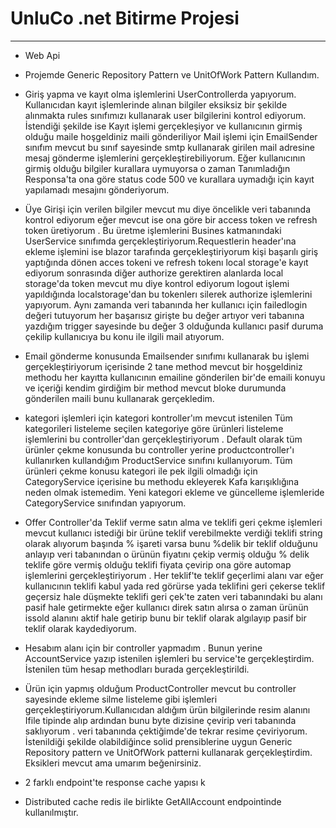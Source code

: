 # UnluCo .net Bitirme Projesi
--------------------------------------------------------------------



* Web Api 
  
* Projemde Generic Repository Pattern ve UnitOfWork Pattern Kullandım.

* Giriş yapma ve kayıt olma işlemlerini UserControllerda yapıyorum. Kullanıcıdan kayıt işlemlerinde alınan bilgiler eksiksiz bir şekilde alınmakta rules sınıfımızı kullanarak user bilgilerini kontrol ediyorum. İstendiği şekilde ise Kayıt işlemi gerçekleşiyor ve kullanıcının girmiş olduğu maile hoşgeldiniz maili gönderiliyor Mail işlemi için EmailSender sınıfım mevcut bu sınıf sayesinde smtp kullanarak girilen mail adresine mesaj gönderme işlemlerini gerçekleştirebiliyorum. Eğer kullanıcının girmiş olduğu bilgiler kurallara uymuyorsa o zaman Tanımladığın Responsa'ta ona göre status code 500 ve kurallara uymadığı için kayıt yapılamadı mesajını gönderiyorum.

* Üye Girişi için verilen bilgiler mevcut mu diye öncelikle veri tabanında kontrol ediyorum eğer mevcut ise ona göre bir access token ve refresh token üretiyorum . Bu üretme işlemlerini Busines katmanındaki UserService sınıfımda gerçekleştiriyorum.Requestlerin header'ına ekleme işlemini ise blazor tarafında gerçekleştiriyorum kişi başarılı giriş yaptığında dönen acces tokeni ve refresh tokenı local storage'e kayıt ediyorum sonrasında diğer authorize gerektiren alanlarda local storage'da token mevcut mu diye kontrol ediyorum logout işlemi yapıldığında localstorage'dan bu tokenlerı silerek authorize işlemlerini yapıyorum. Aynı zamanda veri tabanında her kullanıcı için failedlogin değeri tutuyorum her başarısız girişte bu değer artıyor veri tabanına yazdığım trigger sayesinde bu değer 3 olduğunda kullanıcı pasif duruma çekilip kullanıcıya bu konu ile ilgili mail atıyorum.

* Email gönderme konusunda Emailsender sınıfımı kullanarak bu işlemi gerçekleştiriyorum içerisinde 2 tane method mevcut bir hoşgeldiniz methodu her kayıtta kullanıcının emailine gönderilen bir'de emaili konuyu ve içeriği kendim girdiğim bir method mevcut bloke durumunda gönderilen maili bunu kullanarak gerçekledim.

* kategori işlemleri için kategori kontroller'ım mevcut istenilen Tüm kategorileri listeleme seçilen kategoriye göre ürünleri listeleme işlemlerini bu controller'dan gerçekleştiriyorum . Default olarak tüm ürünler çekme konusunda bu controller yerine productcontroller'ı kullanırken kullandığım ProductService sınıfını kullanıyorum. Tüm ürünleri çekme konusu kategori ile pek ilgili olmadığı için CategoryService içerisine bu methodu ekleyerek Kafa karışıklığına neden olmak istemedim. Yeni kategori ekleme ve güncelleme işlemleride CategoryService sınıfından yapıyorum.

* Offer Controller'da Teklif verme satın alma ve teklifi geri çekme işlemleri mevcut kullanıcı istediği bir ürüne teklif verebilmekte verdiği teklifi string olarak alıyorum başında % işareti varsa bunu %delik bir teklif olduğunu anlayıp veri tabanından o ürünün fiyatını çekip vermiş olduğu % delik teklife göre vermiş olduğu teklifi fiyata çevirip ona göre automap işlemlerini gerçekleştiriyorum . Her teklif'te teklif geçerlimi alanı var eğer kullanıcının teklifi kabul yada red görürse yada teklifini geri çekerse teklif geçersiz hale düşmekte teklifi geri çek'te zaten veri tabanındaki bu alanı pasif hale getirmekte eğer kullanıcı direk satın alırsa o zaman ürünün issold alanını aktif hale getirip bunu bir teklif olarak algılayıp pasif bir teklif olarak kaydediyorum.

* Hesabım alanı için bir controller yapmadım . Bunun yerine AccountService yazıp istenilen işlemleri bu service'te gerçekleştirdim. İstenilen tüm hesap methodları burada gerçekleştirildi.

* Ürün için yapmış olduğum ProductController mevcut bu controller sayesinde ekleme silme listeleme gibi işlemleri gerçekleştiriyorum.Kullanıcıdan aldığım ürün bilgilerinde resim alanını Ifile tipinde alıp ardından bunu byte dizisine çevirip veri tabanında saklıyorum . veri tabanında çektiğimde'de tekrar resime çeviriyorum. İstenildiği şekilde olabildiğince solid prensiblerine uygun Generic Repository pattern ve UnitOfWork patterni kullanarak gerçekleştirdim. Eksikleri mevcut ama umarım beğenirsiniz.

* 2 farklı endpoint'te response cache yapısı k
  
* Distributed cache redis ile birlikte GetAllAccount endpointinde kullanılmıştır.
